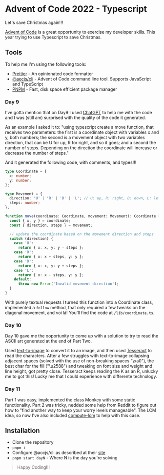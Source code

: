 # Advent of Code 2022 - Typescript

Let's save Christmas again!!!

[Advent of Code](http://adventofcode.com/2022) is a great opportunity to exercise my developer skills. This year trying to use Typescript to save Christmas.

## Tools

To help me I'm using the following tools:

* [Prettier](http://prettier.io) - An opinionated code formatter
* [@aocjs/cli](https://aocjs.github.io/) - Advent of Code command line tool. Supports JavaScript and TypeScript
* [PNPM](http://pnpm.io) - Fast, disk space efficient package manager

### Day 9

I've gotta mention that on Day9 I used [ChatGPT](https://chat.openai.com/chat) to help me with the code and I was (still am) surprised with the quality of the code it generated.

As an example I asked it to: "using typescript create a move function, that receives two parameters: the first is a coordinate object with variables x and y, both numbers; the second is a movement object with two variables direction, that can be U for up, R for right, and so it goes; and a second the number of steps. Depending on the direction the coordinate will increase or decrease the number of steps."

And it generated the following code, with comments, and types!!!

``` typescript
type Coordinate = {
  x: number;
  y: number;
};

type Movement = {
  direction: 'U' | 'R' | 'D' | 'L'; // U: up, R: right, D: down, L: left
  steps: number;
};

function move(coordinate: Coordinate, movement: Movement): Coordinate {
  const { x, y } = coordinate;
  const { direction, steps } = movement;

  // update the coordinate based on the movement direction and steps
  switch (direction) {
    case 'U':
      return { x: x, y: y - steps };
    case 'R':
      return { x: x + steps, y: y };
    case 'D':
      return { x: x, y: y + steps };
    case 'L':
      return { x: x - steps, y: y };
    default:
      throw new Error('Invalid movement direction');
  }
}
```

With purely textual requests I turned this function into a Coordinate class, implemented a `follow` method, that only required a few tweaks on the diagonal movement, and voi lá! You'll find the code at `/lib/coordinate.ts`.

### Day 10

Day 10 gave me the ooportunity to come up with a solution to try to read the ASCII art generated at the end of Part Two.

Used [text-to-image](https://www.npmjs.com/package/text-to-image) to convert it to an image, and then used [Tesseract](https://tesseract.projectnaptha.com/) to read the characters. After a few struggles with text-to-image collapsing adjacent spaces (solved with the use of non-breaking spaces "\xa0"), the best char for the fill ("\u2588") and tweaking on font size and weight and line height, got pretty close. Tesseract keeps reading the K as an R, unlucky me to got this! Lucky me that I could experience with differente technology.

### Day 11

Part 1 was easy, implemented the class Monkey with some static functionality. Part 2 was tricky, nedded some help from Reddit to figure out how to "find another way to keep your worry levels manageable". The LCM idea, so now I've also included [compute-lcm](https://www.npmjs.com/package/compute-lcm) to help with this case.

## Installation

* Clone the repository
* `pnpm i`
* Configure @aocjs/cli as described at their [site](https://aocjs.github.io)
* `pnpm start dayN` - Where N is the day you're solving

> Happy Coding!!!
